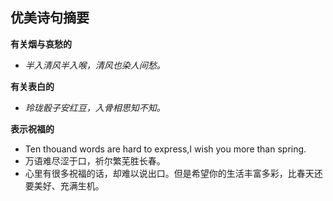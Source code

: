 ## 优美诗句摘要

**有关烟与哀愁的**

- *半入清风半入喉，清风也染人间愁。*

**有关表白的**

- *玲珑骰子安红豆，入骨相思知不知。*

**表示祝福的**

- Ten thouand words are hard to express,I wish you more than spring.
- 万语难尽涩于口，祈尔繁芜胜长春。
- 心里有很多祝福的话，却难以说出口。但是希望你的生活丰富多彩，比春天还要美好、充满生机。
